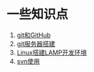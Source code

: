 # 一些知识点
1. [git和GitHub](https://github.com/wuxiwei/aLittle/blob/master/git%E5%92%8CGitHub.md)
2. [git服务器搭建](https://github.com/wuxiwei/aLittle/blob/master/git%E6%9C%8D%E5%8A%A1%E5%99%A8%E6%90%AD%E5%BB%BA.md)
3. [Linux搭建LAMP开发环境](https://github.com/wuxiwei/aLittle/blob/master/Linux%E6%90%AD%E5%BB%BALAMP%E5%BC%80%E5%8F%91%E7%8E%AF%E5%A2%83.md)
4. [svn使用]()
